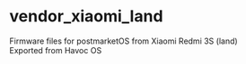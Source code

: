 # vendor_xiaomi_land
Firmware files for postmarketOS from Xiaomi Redmi 3S (land) <br>
Exported from Havoc OS
